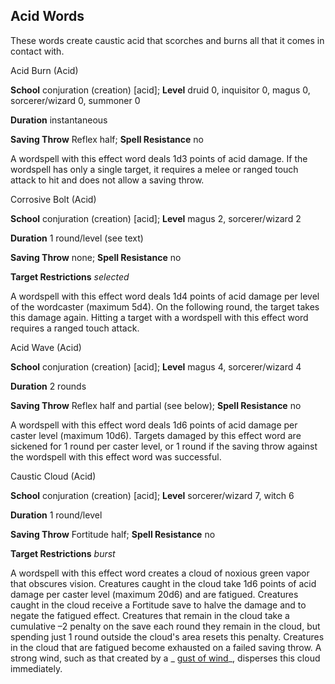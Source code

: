 ## Acid Words

These words create caustic acid that scorches and burns all that it comes in contact with.

Acid Burn (Acid)

**School** conjuration (creation) [acid]; **Level** druid 0, inquisitor 0, magus 0, sorcerer/wizard 0, summoner 0

**Duration** instantaneous

**Saving Throw** Reflex half; **Spell Resistance** no

A wordspell with this effect word deals 1d3 points of acid damage. If the wordspell has only a single target, it requires a melee or ranged touch attack to hit and does not allow a saving throw.

Corrosive Bolt (Acid)

**School** conjuration (creation) [acid]; **Level** magus 2, sorcerer/wizard 2

**Duration** 1 round/level (see text)

**Saving Throw** none; **Spell Resistance** no

**Target Restrictions** _selected_

A wordspell with this effect word deals 1d4 points of acid damage per level of the wordcaster (maximum 5d4). On the following round, the target takes this damage again. Hitting a target with a wordspell with this effect word requires a ranged touch attack.

Acid Wave (Acid)

**School** conjuration (creation) [acid]; **Level** magus 4, sorcerer/wizard 4

**Duration** 2 rounds

**Saving Throw** Reflex half and partial (see below); **Spell Resistance** no

A wordspell with this effect word deals 1d6 points of acid damage per caster level (maximum 10d6). Targets damaged by this effect word are sickened for 1 round per caster level, or 1 round if the saving throw against the wordspell with this effect word was successful.

Caustic Cloud (Acid)

**School** conjuration (creation) [acid]; **Level** sorcerer/wizard 7, witch 6

**Duration** 1 round/level

**Saving Throw** Fortitude half; **Spell Resistance** no

**Target Restrictions** _burst_

A wordspell with this effect word creates a cloud of noxious green vapor that obscures vision. Creatures caught in the cloud take 1d6 points of acid damage per caster level (maximum 20d6) and are fatigued. Creatures caught in the cloud receive a Fortitude save to halve the damage and to negate the fatigued effect. Creatures that remain in the cloud take a cumulative –2 penalty on the save each round they remain in the cloud, but spending just 1 round outside the cloud's area resets this penalty. Creatures in the cloud that are fatigued become exhausted on a failed saving throw. A strong wind, such as that created by a _ [gust of wind](/pathfinderRPG/prd/spells/gustOfWind.html#_gust-of-wind)_, disperses this cloud immediately.

